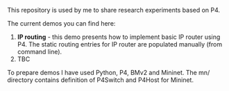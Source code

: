 This repository is used by me to share research experiments based on P4. 

The current demos you can find here:

1. **IP routing** - this demo presents how to implement basic IP router using P4. The static routing entries for IP router are populated manually (from command line).
2. TBC

To prepare demos I have used Python, P4, BMv2 and Mininet. The mn/ directory contains definition of P4Switch and P4Host for Mininet.